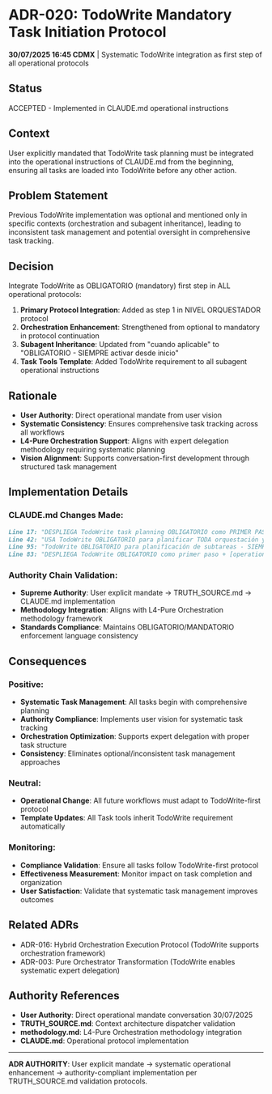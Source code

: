 # ADR-020: TodoWrite Mandatory Task Initiation Protocol

**30/07/2025 16:45 CDMX** | Systematic TodoWrite integration as first step of all operational protocols

## Status
ACCEPTED - Implemented in CLAUDE.md operational instructions

## Context
User explicitly mandated that TodoWrite task planning must be integrated into the operational instructions of CLAUDE.md from the beginning, ensuring all tasks are loaded into TodoWrite before any other action.

## Problem Statement
Previous TodoWrite implementation was optional and mentioned only in specific contexts (orchestration and subagent inheritance), leading to inconsistent task management and potential oversight in comprehensive task tracking.

## Decision
Integrate TodoWrite as OBLIGATORIO (mandatory) first step in ALL operational protocols:

1. **Primary Protocol Integration**: Added as step 1 in NIVEL ORQUESTADOR protocol
2. **Orchestration Enhancement**: Strengthened from optional to mandatory in protocol continuation
3. **Subagent Inheritance**: Updated from "cuando aplicable" to "OBLIGATORIO - SIEMPRE activar desde inicio"  
4. **Task Tools Template**: Added TodoWrite requirement to all subagent operational instructions

## Rationale
- **User Authority**: Direct operational mandate from user vision
- **Systematic Consistency**: Ensures comprehensive task tracking across all workflows
- **L4-Pure Orchestration Support**: Aligns with expert delegation methodology requiring systematic planning
- **Vision Alignment**: Supports conversation-first development through structured task management

## Implementation Details

### CLAUDE.md Changes Made:
```markdown
Line 17: "DESPLIEGA TodoWrite task planning OBLIGATORIO como PRIMER PASO de TODA tarea antes de cualquier otra acción"
Line 42: "USA TodoWrite OBLIGATORIO para planificar TODA orquestación y tareas complejas - DESPLIEGA desde inicio de conversación"
Line 95: "TodoWrite OBLIGATORIO para planificación de subtareas - SIEMPRE activar desde inicio"
Line 83: "DESPLIEGA TodoWrite OBLIGATORIO como primer paso + [operational instructions]"
```

### Authority Chain Validation:
- **Supreme Authority**: User explicit mandate → TRUTH_SOURCE.md → CLAUDE.md implementation
- **Methodology Integration**: Aligns with L4-Pure Orchestration methodology framework
- **Standards Compliance**: Maintains OBLIGATORIO/MANDATORIO enforcement language consistency

## Consequences

### Positive:
- **Systematic Task Management**: All tasks begin with comprehensive planning
- **Authority Compliance**: Implements user vision for systematic task tracking
- **Orchestration Optimization**: Supports expert delegation with proper task structure
- **Consistency**: Eliminates optional/inconsistent task management approaches

### Neutral:
- **Operational Change**: All future workflows must adapt to TodoWrite-first protocol
- **Template Updates**: All Task tools inherit TodoWrite requirement automatically

### Monitoring:
- **Compliance Validation**: Ensure all tasks follow TodoWrite-first protocol
- **Effectiveness Measurement**: Monitor impact on task completion and organization
- **User Satisfaction**: Validate that systematic task management improves outcomes

## Related ADRs
- ADR-016: Hybrid Orchestration Execution Protocol (TodoWrite supports orchestration framework)
- ADR-003: Pure Orchestrator Transformation (TodoWrite enables systematic expert delegation)

## Authority References
- **User Authority**: Direct operational mandate conversation 30/07/2025
- **TRUTH_SOURCE.md**: Context architecture dispatcher validation  
- **methodology.md**: L4-Pure Orchestration methodology integration
- **CLAUDE.md**: Operational protocol implementation

---

**ADR AUTHORITY**: User explicit mandate → systematic operational enhancement → authority-compliant implementation per TRUTH_SOURCE.md validation protocols.